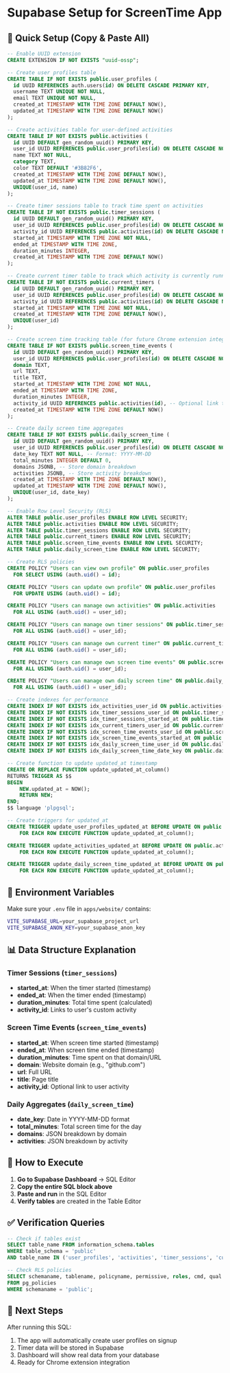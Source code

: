 # Supabase Setup for ScreenTime App

## 🚀 **Quick Setup (Copy & Paste All)**

```sql
-- Enable UUID extension
CREATE EXTENSION IF NOT EXISTS "uuid-ossp";

-- Create user profiles table
CREATE TABLE IF NOT EXISTS public.user_profiles (
  id UUID REFERENCES auth.users(id) ON DELETE CASCADE PRIMARY KEY,
  username TEXT UNIQUE NOT NULL,
  email TEXT UNIQUE NOT NULL,
  created_at TIMESTAMP WITH TIME ZONE DEFAULT NOW(),
  updated_at TIMESTAMP WITH TIME ZONE DEFAULT NOW()
);

-- Create activities table for user-defined activities
CREATE TABLE IF NOT EXISTS public.activities (
  id UUID DEFAULT gen_random_uuid() PRIMARY KEY,
  user_id UUID REFERENCES public.user_profiles(id) ON DELETE CASCADE NOT NULL,
  name TEXT NOT NULL,
  category TEXT,
  color TEXT DEFAULT '#3B82F6',
  created_at TIMESTAMP WITH TIME ZONE DEFAULT NOW(),
  updated_at TIMESTAMP WITH TIME ZONE DEFAULT NOW(),
  UNIQUE(user_id, name)
);

-- Create timer sessions table to track time spent on activities
CREATE TABLE IF NOT EXISTS public.timer_sessions (
  id UUID DEFAULT gen_random_uuid() PRIMARY KEY,
  user_id UUID REFERENCES public.user_profiles(id) ON DELETE CASCADE NOT NULL,
  activity_id UUID REFERENCES public.activities(id) ON DELETE CASCADE NOT NULL,
  started_at TIMESTAMP WITH TIME ZONE NOT NULL,
  ended_at TIMESTAMP WITH TIME ZONE,
  duration_minutes INTEGER,
  created_at TIMESTAMP WITH TIME ZONE DEFAULT NOW()
);

-- Create current timer table to track which activity is currently running
CREATE TABLE IF NOT EXISTS public.current_timers (
  id UUID DEFAULT gen_random_uuid() PRIMARY KEY,
  user_id UUID REFERENCES public.user_profiles(id) ON DELETE CASCADE NOT NULL,
  activity_id UUID REFERENCES public.activities(id) ON DELETE CASCADE NOT NULL,
  started_at TIMESTAMP WITH TIME ZONE NOT NULL,
  created_at TIMESTAMP WITH TIME ZONE DEFAULT NOW(),
  UNIQUE(user_id)
);

-- Create screen time tracking table (for future Chrome extension integration)
CREATE TABLE IF NOT EXISTS public.screen_time_events (
  id UUID DEFAULT gen_random_uuid() PRIMARY KEY,
  user_id UUID REFERENCES public.user_profiles(id) ON DELETE CASCADE NOT NULL,
  domain TEXT,
  url TEXT,
  title TEXT,
  started_at TIMESTAMP WITH TIME ZONE NOT NULL,
  ended_at TIMESTAMP WITH TIME ZONE,
  duration_minutes INTEGER,
  activity_id UUID REFERENCES public.activities(id), -- Optional link to user activity
  created_at TIMESTAMP WITH TIME ZONE DEFAULT NOW()
);

-- Create daily screen time aggregates
CREATE TABLE IF NOT EXISTS public.daily_screen_time (
  id UUID DEFAULT gen_random_uuid() PRIMARY KEY,
  user_id UUID REFERENCES public.user_profiles(id) ON DELETE CASCADE NOT NULL,
  date_key TEXT NOT NULL, -- Format: YYYY-MM-DD
  total_minutes INTEGER DEFAULT 0,
  domains JSONB, -- Store domain breakdown
  activities JSONB, -- Store activity breakdown
  created_at TIMESTAMP WITH TIME ZONE DEFAULT NOW(),
  updated_at TIMESTAMP WITH TIME ZONE DEFAULT NOW(),
  UNIQUE(user_id, date_key)
);

-- Enable Row Level Security (RLS)
ALTER TABLE public.user_profiles ENABLE ROW LEVEL SECURITY;
ALTER TABLE public.activities ENABLE ROW LEVEL SECURITY;
ALTER TABLE public.timer_sessions ENABLE ROW LEVEL SECURITY;
ALTER TABLE public.current_timers ENABLE ROW LEVEL SECURITY;
ALTER TABLE public.screen_time_events ENABLE ROW LEVEL SECURITY;
ALTER TABLE public.daily_screen_time ENABLE ROW LEVEL SECURITY;

-- Create RLS policies
CREATE POLICY "Users can view own profile" ON public.user_profiles
  FOR SELECT USING (auth.uid() = id);

CREATE POLICY "Users can update own profile" ON public.user_profiles
  FOR UPDATE USING (auth.uid() = id);

CREATE POLICY "Users can manage own activities" ON public.activities
  FOR ALL USING (auth.uid() = user_id);

CREATE POLICY "Users can manage own timer sessions" ON public.timer_sessions
  FOR ALL USING (auth.uid() = user_id);

CREATE POLICY "Users can manage own current timer" ON public.current_timers
  FOR ALL USING (auth.uid() = user_id);

CREATE POLICY "Users can manage own screen time events" ON public.screen_time_events
  FOR ALL USING (auth.uid() = user_id);

CREATE POLICY "Users can manage own daily screen time" ON public.daily_screen_time
  FOR ALL USING (auth.uid() = user_id);

-- Create indexes for performance
CREATE INDEX IF NOT EXISTS idx_activities_user_id ON public.activities(user_id);
CREATE INDEX IF NOT EXISTS idx_timer_sessions_user_id ON public.timer_sessions(user_id);
CREATE INDEX IF NOT EXISTS idx_timer_sessions_started_at ON public.timer_sessions(started_at);
CREATE INDEX IF NOT EXISTS idx_current_timers_user_id ON public.current_timers(user_id);
CREATE INDEX IF NOT EXISTS idx_screen_time_events_user_id ON public.screen_time_events(user_id);
CREATE INDEX IF NOT EXISTS idx_screen_time_events_started_at ON public.screen_time_events(started_at);
CREATE INDEX IF NOT EXISTS idx_daily_screen_time_user_id ON public.daily_screen_time(user_id);
CREATE INDEX IF NOT EXISTS idx_daily_screen_time_date_key ON public.daily_screen_time(date_key);

-- Create function to update updated_at timestamp
CREATE OR REPLACE FUNCTION update_updated_at_column()
RETURNS TRIGGER AS $$
BEGIN
    NEW.updated_at = NOW();
    RETURN NEW;
END;
$$ language 'plpgsql';

-- Create triggers for updated_at
CREATE TRIGGER update_user_profiles_updated_at BEFORE UPDATE ON public.user_profiles
    FOR EACH ROW EXECUTE FUNCTION update_updated_at_column();

CREATE TRIGGER update_activities_updated_at BEFORE UPDATE ON public.activities
    FOR EACH ROW EXECUTE FUNCTION update_updated_at_column();

CREATE TRIGGER update_daily_screen_time_updated_at BEFORE UPDATE ON public.daily_screen_time
    FOR EACH ROW EXECUTE FUNCTION update_updated_at_column();
```

## 🔧 **Environment Variables**

Make sure your `.env` file in `apps/website/` contains:

```bash
VITE_SUPABASE_URL=your_supabase_project_url
VITE_SUPABASE_ANON_KEY=your_supabase_anon_key
```

## 📊 **Data Structure Explanation**

### **Timer Sessions** (`timer_sessions`)
- **started_at**: When the timer started (timestamp)
- **ended_at**: When the timer ended (timestamp)
- **duration_minutes**: Total time spent (calculated)
- **activity_id**: Links to user's custom activity

### **Screen Time Events** (`screen_time_events`)
- **started_at**: When screen time started (timestamp)
- **ended_at**: When screen time ended (timestamp)
- **duration_minutes**: Time spent on that domain/URL
- **domain**: Website domain (e.g., "github.com")
- **url**: Full URL
- **title**: Page title
- **activity_id**: Optional link to user activity

### **Daily Aggregates** (`daily_screen_time`)
- **date_key**: Date in YYYY-MM-DD format
- **total_minutes**: Total screen time for the day
- **domains**: JSON breakdown by domain
- **activities**: JSON breakdown by activity

## 🚀 **How to Execute**

1. **Go to Supabase Dashboard** → SQL Editor
2. **Copy the entire SQL block above**
3. **Paste and run** in the SQL Editor
4. **Verify tables** are created in the Table Editor

## ✅ **Verification Queries**

```sql
-- Check if tables exist
SELECT table_name FROM information_schema.tables 
WHERE table_schema = 'public' 
AND table_name IN ('user_profiles', 'activities', 'timer_sessions', 'current_timers', 'screen_time_events', 'daily_screen_time');

-- Check RLS policies
SELECT schemaname, tablename, policyname, permissive, roles, cmd, qual 
FROM pg_policies 
WHERE schemaname = 'public';
```

## 🔗 **Next Steps**

After running this SQL:
1. The app will automatically create user profiles on signup
2. Timer data will be stored in Supabase
3. Dashboard will show real data from your database
4. Ready for Chrome extension integration
